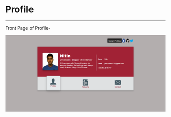 # Profile
---
Front Page of Profile-

![](https://github.com/mordor737/Job-Profile/blob/main/screenshots/profile-frontscreen.png)
